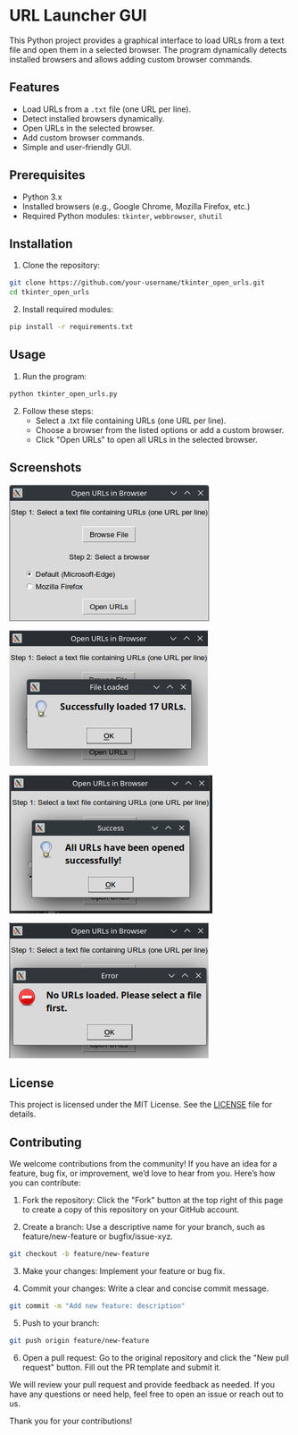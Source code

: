 # URL Launcher GUI

This Python project provides a graphical interface to load URLs from a text file and open them in a selected browser. The program dynamically detects installed browsers and allows adding custom browser commands.

## Features
- Load URLs from a `.txt` file (one URL per line).
- Detect installed browsers dynamically.
- Open URLs in the selected browser.
- Add custom browser commands.
- Simple and user-friendly GUI.

## Prerequisites
- Python 3.x
- Installed browsers (e.g., Google Chrome, Mozilla Firefox, etc.)
- Required Python modules: `tkinter`, `webbrowser`, `shutil`

## Installation
1. Clone the repository:
  ```bash
  git clone https://github.com/your-username/tkinter_open_urls.git
  cd tkinter_open_urls
  ```
2. Install required modules:
  ```bash
  pip install -r requirements.txt
  ```

## Usage
1. Run the program:
  ```bash
  python tkinter_open_urls.py
  ```

2. Follow these steps:
   - Select a .txt file containing URLs (one URL per line).
   - Choose a browser from the listed options or add a custom browser.
   - Click "Open URLs" to open all URLs in the selected browser.

## Screenshots
![Image 1](screenshots/url_launcher.png "URL Launcher")

![Image 2](screenshots/url_launcher_file_loaded_msg.png "URL Launcher file loaded message")

![Image 3](screenshots/url_launcher_success_msg.png "URL Launcher - All URLs opened message")

![Image 3](screenshots/url_launcher_no_file_error_msg.png "URL Launcher - No file opened message")

## License
This project is licensed under the MIT License. See the [LICENSE](LICENSE "Licence file") file for details.


## Contributing
We welcome contributions from the community! If you have an idea for a feature, bug fix, or improvement, we’d love to hear from you. Here’s how you can contribute:

1. Fork the repository: Click the "Fork" button at the top right of this page to create a copy of this repository on your GitHub account.

2. Create a branch: Use a descriptive name for your branch, such as feature/new-feature or bugfix/issue-xyz.

```bash
git checkout -b feature/new-feature
```
3. Make your changes: Implement your feature or bug fix.

4. Commit your changes: Write a clear and concise commit message.
```bash
git commit -m "Add new feature: description"
```

5. Push to your branch:
```bash
git push origin feature/new-feature
```

6. Open a pull request: Go to the original repository and click the "New pull request" button. Fill out the PR template and submit it.

We will review your pull request and provide feedback as needed. If you have any questions or need help, feel free to open an issue or reach out to us.

Thank you for your contributions!
